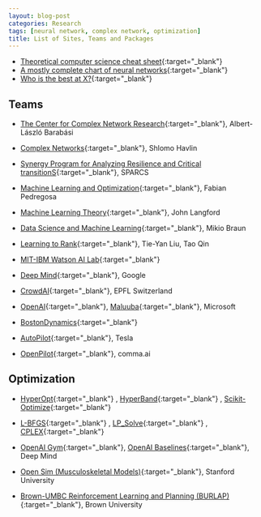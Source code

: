 ```yaml
---
layout: blog-post
categories: Research
tags: [neural network, complex network, optimization]
title: List of Sites, Teams and Packages
---
```


- [Theoretical computer science cheat sheet](https://www.tug.org/texshowcase/cheat.pdf){:target="_blank"}
- [A mostly complete chart of neural networks](https://www.asimovinstitute.org/wp-content/uploads/2019/04/NeuralNetworkZoo20042019.png){:target="_blank"}
- [Who is the best at X?](http://rodrigob.github.io/are_we_there_yet/build/#classification-dataset-type){:target="_blank"}


Teams
-----
- [The Center for Complex Network Research](https://www.barabasilab.com/){:target="_blank"}, Albert-László Barabási
- [Complex Networks](http://havlin.biu.ac.il/){:target="_blank"}, Shlomo Havlin
- [Synergy Program for Analyzing Resilience and Critical transitionS](https://www.sparcs-center.org/){:target="_blank"}, SPARCS
- [Machine Learning and Optimization](http://fa.bianp.net/pages/about.html){:target="_blank"}, Fabian Pedregosa
- [Machine Learning Theory](http://hunch.net){:target="_blank"}, John Langford
- [Data Science and Machine Learning](http://blog.mikiobraun.de/){:target="_blank"}, Mikio Braun
- [Learning to Rank](https://www.microsoft.com/en-us/research/project/mslr/){:target="_blank"}, Tie-Yan Liu, Tao Qin

- [MIT-IBM Watson AI Lab](https://mitibmwatsonailab.mit.edu/){:target="_blank"}
- [Deep Mind](https://deepmind.com/){:target="_blank"}, Google
- [CrowdAI](https://www.crowdai.com/){:target="_blank"}, EPFL Switzerland
- [OpenAI](https://gym.openai.com/){:target="_blank"}, [Maluuba](http://www.maluuba.com/){:target="_blank"}, Microsoft
- [BostonDynamics](https://www.bostondynamics.com/){:target="_blank"}
- [AutoPilot](https://www.tesla.com/autopilotAI){:target="_blank"}, Tesla
- [OpenPilot](https://comma.ai/){:target="_blank"}, comma.ai

Optimization
------------
- [HyperOpt](https://github.com/hyperopt){:target="_blank"}
, [HyperBand](https://github.com/zygmuntz/hyperband){:target="_blank"}
, [Scikit-Optimize](https://github.com/scikit-optimize/scikit-optimize){:target="_blank"}
- [L-BFGS](http://www.chokkan.org/software/liblbfgs/index.html){:target="_blank"}
, [LP_Solve](http://lpsolve.sourceforge.net/5.5/Java/README.html){:target="_blank"}
, [CPLEX](https://www.ibm.com/support/knowledgecenter/SSSA5P_12.3.0/ilog.odms.cplex.help/Content/Optimization/Documentation/Optimization_Studio/_pubskel/ps_usrmancplex1776.html){:target="_blank"}

- [OpenAI Gym](https://github.com/openai/gym){:target="_blank"}, [OpenAI Baselines](https://github.com/openai/baselines){:target="_blank"}, Deep Mind
- [Open Sim (Musculoskeletal Models)](https://github.com/stanfordnmbl/osim-rl){:target="_blank"}, Stanford University
- [Brown-UMBC Reinforcement Learning and Planning (BURLAP)](http://burlap.cs.brown.edu/){:target="_blank"}, Brown University

